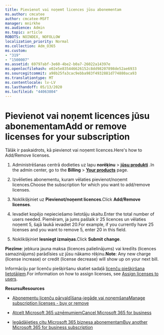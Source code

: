 ```yaml
---
title: Pievienot vai noņemt licences jūsu abonementam
ms.author: cmcatee
author: cmcatee-MSFT
manager: mnirkhe
ms.audience: Admin
ms.topic: article
ROBOTS: NOINDEX, NOFOLLOW
localization_priority: Normal
ms.collection: Adm_O365
ms.custom:
- "319"
- "1500007"
ms.assetid: 69797abf-3e60-4be2-b0a7-26022a14397e
ms.openlocfilehash: e02e5e835446626152c8dd98207898de52ae6933
ms.sourcegitcommit: a98b25fa3cac9ebba983f4932881d774880aca93
ms.translationtype: MT
ms.contentlocale: lv-LV
ms.lasthandoff: 05/13/2020
ms.locfileid: "44063804"
---
```

# <a name="add-or-remove-licenses-for-your-subscription"></a><span data-ttu-id="7b8c3-102">Pievienot vai noņemt licences jūsu abonementam</span><span class="sxs-lookup"><span data-stu-id="7b8c3-102">Add or remove licenses for your subscription</span></span>

<span data-ttu-id="7b8c3-103">Tālāk ir paskaidrots, kā pievienot vai noņemt licences.</span><span class="sxs-lookup"><span data-stu-id="7b8c3-103">Here's how to Add/Remove licenses.</span></span>
  
1. <span data-ttu-id="7b8c3-104">Administrēšanas centrā dodieties uz lapu **norēķinu** \> **[jūsu produkti](https://go.microsoft.com/fwlink/p/?linkid=842054)** .</span><span class="sxs-lookup"><span data-stu-id="7b8c3-104">In the admin center, go to the **Billing** \> **[Your products](https://go.microsoft.com/fwlink/p/?linkid=842054)** page.</span></span>

2. <span data-ttu-id="7b8c3-105">Izvēlieties abonementu, kuram vēlaties pievienot/noņemt licences.</span><span class="sxs-lookup"><span data-stu-id="7b8c3-105">Choose the subscription for which you want to add/remove licenses.</span></span>

3. <span data-ttu-id="7b8c3-106">Noklikšķiniet uz **Pievienot/noņemt licences**.</span><span class="sxs-lookup"><span data-stu-id="7b8c3-106">Click **Add/Remove licenses**.</span></span>

4. <span data-ttu-id="7b8c3-107">Ievadiet kopējo nepieciešamo lietotāju skaitu.</span><span class="sxs-lookup"><span data-stu-id="7b8c3-107">Enter the total number of users needed.</span></span> <span data-ttu-id="7b8c3-108">Piemēram, ja jums pašlaik ir 25 licences un vēlaties noņemt 5, šajā laukā ievadiet 20.</span><span class="sxs-lookup"><span data-stu-id="7b8c3-108">For example, if you currently have 25 licenses and you want to remove 5, enter 20 in this field.</span></span>

5. <span data-ttu-id="7b8c3-109">Noklikšķiniet **Iesniegt izmaiņas**.</span><span class="sxs-lookup"><span data-stu-id="7b8c3-109">Click **Submit change**.</span></span>

<span data-ttu-id="7b8c3-110">**Piezīme**: jebkura jauna maksa (licences palielinājums) vai kredīts (licences samazinājums) parādīsies uz jūsu nākamo rēķinu.</span><span class="sxs-lookup"><span data-stu-id="7b8c3-110">**Note**: Any new charge (license increase) or credit (license decrease) will show up on your next bill.</span></span>

<span data-ttu-id="7b8c3-111">Informāciju par licenču piešķiršanu skatiet sadaļā [licenču piešķiršana lietotājiem](https://docs.microsoft.com/microsoft-365/admin/manage/assign-licenses-to-users).</span><span class="sxs-lookup"><span data-stu-id="7b8c3-111">For information on how to assign licenses, see [Assign licenses to users](https://docs.microsoft.com/microsoft-365/admin/manage/assign-licenses-to-users).</span></span>

<span data-ttu-id="7b8c3-112">**Resursu**</span><span class="sxs-lookup"><span data-stu-id="7b8c3-112">**Resources**</span></span>
  
- [<span data-ttu-id="7b8c3-113">Abonementu licenču pārvaldīšana-iegāde vai noņemšana</span><span class="sxs-lookup"><span data-stu-id="7b8c3-113">Manage subscription licenses - buy or remove</span></span>](https://docs.microsoft.com/microsoft-365/commerce/licenses/buy-licenses)

- [<span data-ttu-id="7b8c3-114">Atcelt Microsoft 365 uzņēmumiem</span><span class="sxs-lookup"><span data-stu-id="7b8c3-114">Cancel Microsoft 365 for business</span></span>](https://support.office.com/article/Cancel-Office-365-for-business-b1bc0bef-4608-4601-813a-cdd9f746709a)

- [<span data-ttu-id="7b8c3-115">Iegādājieties citu Microsoft 365 biznesa abonementam</span><span class="sxs-lookup"><span data-stu-id="7b8c3-115">Buy another Microsoft 365 for business subscription</span></span>](https://support.office.com/article/Buy-another-Office-365-for-business-subscription-fab3b86c-3359-4042-8692-5d4dc7550b7c)
